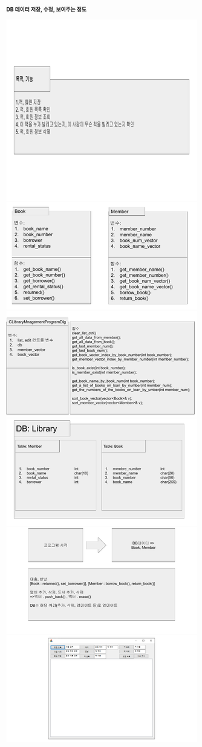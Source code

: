 #### DB 데이터 저장, 수정, 보여주는 정도
<center><img src="../img/lmp.png" width="640" height="480"></center>
<img src="../img/lmp (1).png">
<img src="../img/lmp (2).png">
<img src="../img/lmp (3).png">
<img src="../img/lmp (4).png">
<img src="../img/lmp (5).png">

